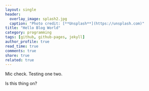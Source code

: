 ```yaml
---
layout: single  
header: 
  overlay_image: splash2.jpg
  caption: "Photo credit: [**Unsplash**](https://unsplash.com)"
title: "Hello Blog World"
category: programming
tags: [github, github-pages, jekyll]
author_profile: true
read_time: true
comments: true
share: true
related: true
---
```


Mic check. Testing one two.

Is this thing on?
